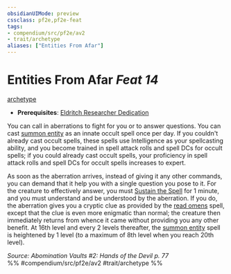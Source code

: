 ```yaml
---
obsidianUIMode: preview
cssclass: pf2e,pf2e-feat
tags:
- compendium/src/pf2e/av2
- trait/archetype
aliases: ["Entities From Afar"]
---
```

# Entities From Afar  *Feat 14*  
[archetype](rules/traits/archetype.md)  

- **Prerequisites**: [Eldritch Researcher Dedication](compendium/feats/eldritch-researcher-dedication-av2.md)

You can call in aberrations to fight for you or to answer questions. You can cast [summon entity](compendium/spells/summon-entity.md) as an innate occult spell once per day. If you couldn't already cast occult spells, these spells use Intelligence as your spellcasting ability, and you become trained in spell attack rolls and spell DCs for occult spells; if you could already cast occult spells, your proficiency in spell attack rolls and spell DCs for occult spells increases to expert.

As soon as the aberration arrives, instead of giving it any other commands, you can demand that it help you with a single question you pose to it. For the creature to effectively answer, you must [Sustain the Spell](rules/actions/sustain-a-spell.md) for 1 minute, and you must understand and be understood by the aberration. If you do, the aberration gives you a cryptic clue as provided by the [read omens](compendium/spells/read-omens.md) spell, except that the clue is even more enigmatic than normal; the creature then immediately returns from whence it came without providing you any other benefit. At 16th level and every 2 levels thereafter, the [summon entity](compendium/spells/summon-entity.md) spell is heightened by 1 level (to a maximum of 8th level when you reach 20th level).

*Source: Abomination Vaults #2: Hands of the Devil p. 77*  
%% #compendium/src/pf2e/av2 #trait/archetype %%